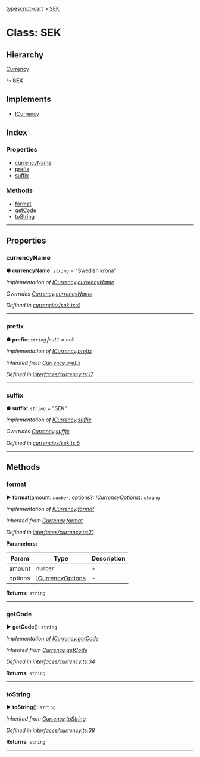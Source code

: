 [typescript-cart](../README.md) > [SEK](../classes/sek.md)



# Class: SEK

## Hierarchy


 [Currency](currency.md)

**↳ SEK**







## Implements

* [ICurrency](../interfaces/icurrency.md)

## Index

### Properties

* [currencyName](sek.md#currencyname)
* [prefix](sek.md#prefix)
* [suffix](sek.md#suffix)


### Methods

* [format](sek.md#format)
* [getCode](sek.md#getcode)
* [toString](sek.md#tostring)



---
## Properties
<a id="currencyname"></a>

###  currencyName

**●  currencyName**:  *`string`*  = "Swedish krona"

*Implementation of [ICurrency](../interfaces/icurrency.md).[currencyName](../interfaces/icurrency.md#currencyname)*

*Overrides [Currency](currency.md).[currencyName](currency.md#currencyname)*

*Defined in [currencies/sek.ts:4](https://github.com/FlareMind/typescript-cart/blob/c89995c/src/currencies/sek.ts#L4)*





___

<a id="prefix"></a>

###  prefix

**●  prefix**:  *`string`⎮`null`*  =  null

*Implementation of [ICurrency](../interfaces/icurrency.md).[prefix](../interfaces/icurrency.md#prefix)*

*Inherited from [Currency](currency.md).[prefix](currency.md#prefix)*

*Defined in [interfaces/currency.ts:17](https://github.com/FlareMind/typescript-cart/blob/c89995c/src/interfaces/currency.ts#L17)*





___

<a id="suffix"></a>

###  suffix

**●  suffix**:  *`string`*  = "SEK"

*Implementation of [ICurrency](../interfaces/icurrency.md).[suffix](../interfaces/icurrency.md#suffix)*

*Overrides [Currency](currency.md).[suffix](currency.md#suffix)*

*Defined in [currencies/sek.ts:5](https://github.com/FlareMind/typescript-cart/blob/c89995c/src/currencies/sek.ts#L5)*





___


## Methods
<a id="format"></a>

###  format

► **format**(amount: *`number`*, options?: *[ICurrencyOptions](../interfaces/icurrencyoptions.md)*): `string`



*Implementation of [ICurrency](../interfaces/icurrency.md).[format](../interfaces/icurrency.md#format)*

*Inherited from [Currency](currency.md).[format](currency.md#format)*

*Defined in [interfaces/currency.ts:21](https://github.com/FlareMind/typescript-cart/blob/c89995c/src/interfaces/currency.ts#L21)*



**Parameters:**

| Param | Type | Description |
| ------ | ------ | ------ |
| amount | `number`   |  - |
| options | [ICurrencyOptions](../interfaces/icurrencyoptions.md)   |  - |





**Returns:** `string`





___

<a id="getcode"></a>

###  getCode

► **getCode**(): `string`



*Implementation of [ICurrency](../interfaces/icurrency.md).[getCode](../interfaces/icurrency.md#getcode)*

*Inherited from [Currency](currency.md).[getCode](currency.md#getcode)*

*Defined in [interfaces/currency.ts:34](https://github.com/FlareMind/typescript-cart/blob/c89995c/src/interfaces/currency.ts#L34)*





**Returns:** `string`





___

<a id="tostring"></a>

###  toString

► **toString**(): `string`



*Inherited from [Currency](currency.md).[toString](currency.md#tostring)*

*Defined in [interfaces/currency.ts:38](https://github.com/FlareMind/typescript-cart/blob/c89995c/src/interfaces/currency.ts#L38)*





**Returns:** `string`





___


